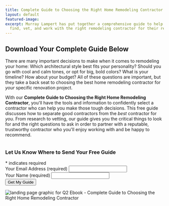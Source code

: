 ```yaml
---
title: Complete Guide to Choosing the Right Home Remodeling Contractor
layout: default
featured-image: 
excerpt: Murray Lampert has put together a comprehensive guide to help homeowners
  find, vet, and work with the right remodeling contractor for their renovation project.
---
```


## Download Your Complete Guide Below

There are many important decisions to make when it comes to remodeling your home: Which architectural style best fits your personality? Should you go with cool and calm tones, or opt for big, bold colors? What is your timeline? How about your budget? All of these questions are important, but they take a back seat to choosing the best home remodeling contractor for _your_ specific renovation project.

With our **Complete Guide to Choosing the Right Home Remodeling Contractor**, you'll have the tools and information to confidently select a contractor who can help you make those tough decisions. This free guide discusses how to separate good contractors from the _best_ contractor for _you_. From research to vetting, our guide gives you the critical things to look for and the right questions to ask in order to partner with a reputable, trustworthy contractor who you'll enjoy working with and be happy to recommend.

<div class="row">
  <div class="medium-5 columns">
    <!-- Begin MailChimp Q2 EBOOK Form -->
    <div id="mc_embed_signup">
    <form action="https://murraylampert.us8.list-manage.com/subscribe/post?u=fe05d588de33f292046b593e2&amp;id=89e8f7d918" method="post" id="mc-embedded-subscribe-form" name="mc-embedded-subscribe-form" class="validate" target="_blank" novalidate>
        <div id="mc_embed_signup_scroll">
    	<h3>Let Us Know Where to Send Your Free Guide</h3>
    <div class="indicates-required"><span class="asterisk">*</span> indicates required</div>
    <div class="mc-field-group">
    	<label for="mce-EMAIL">Your Email Address (required)</label>
    	<input type="email" value="" name="EMAIL" class="required email" id="mce-EMAIL">
    </div>
    <div class="mc-field-group">
    	<label for="mce-FNAME">Your Name (required)</label>
    	<input type="text" value="" name="FULLNAME" class="required name" id="mce-FULLNAME">
    </div>
    	<div id="mce-responses" class="clear">
    		<div class="response" id="mce-error-response" style="display:none"></div>
    		<div class="response" id="mce-success-response" style="display:none"></div>
    	</div>
      <!-- real people should not fill this in and expect good things - do not remove this or risk form bot signups-->
        <div style="position: absolute; left: -5000px;" aria-hidden="true"><input type="text" name="b_fe05d588de33f292046b593e2_89e8f7d918" tabindex="-1" value=""></div>
        <div class="clear"><input type="submit" value="Get My Guide" name="subscribe" id="mc-embedded-subscribe" class="button"></div>
        </div>
    </form>
    </div>
    <!-- End MailChimp Q2 EBOOK Form -->
  </div>
  <div class="medium-7 columns">
    <img src="/uploads/q2-ebook-landing-page-graphic.png" alt="landing page graphic for Q2 Ebook - Complete Guide to Choosing the Right Home Remodeling Contractor" title="Complete Guide to Choosing the Right Home Remodeling Contractor">
  </div>
</div>
<!-- Add some spacing between content and quick-contact form -->
<div class="two spacing"></div>
